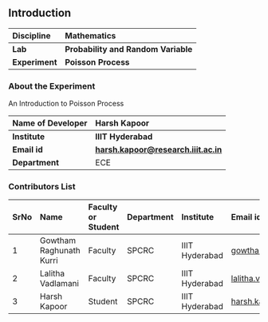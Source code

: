 ## Introduction


<b>Discipline | <b>Mathematics
:--|:--|
<b> Lab | <b> Probability and Random Variable
<b> Experiment|     <b> Poisson Process

### About the Experiment 

An Introduction to Poisson Process

<b>Name of Developer | <b> Harsh Kapoor
:--|:--|
<b> Institute | <b>  IIIT Hyderabad
<b> Email id|     <b>  harsh.kapoor@research.iiit.ac.in
<b> Department |  ECE

### Contributors List

SrNo | Name | Faculty or Student | Department| Institute | Email id
:--|:--|:--|:--|:--|:--|
1 | Gowtham Raghunath Kurri | Faculty | SPCRC | IIIT Hyderabad | gowtham.kurri@iiit.ac.in
2 | Lalitha Vadlamani | Faculty | SPCRC| IIIT Hyderabad | lalitha.v@iiit.ac.in  
3 | Harsh Kapoor | Student | SPCRC| IIIT Hyderabad | harsh.kapoor@research.iiit.ac.in